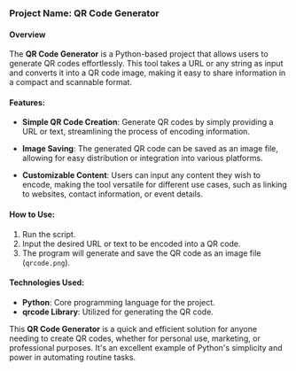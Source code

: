 ### Project Name: QR Code Generator

#### Overview

The **QR Code Generator** is a Python-based project that allows users to generate QR codes effortlessly. This tool takes a URL or any string as input and converts it into a QR code image, making it easy to share information in a compact and scannable format.

#### Features:

- **Simple QR Code Creation**: Generate QR codes by simply providing a URL or text, streamlining the process of encoding information.
  
- **Image Saving**: The generated QR code can be saved as an image file, allowing for easy distribution or integration into various platforms.
  
- **Customizable Content**: Users can input any content they wish to encode, making the tool versatile for different use cases, such as linking to websites, contact information, or event details.

#### How to Use:

1. Run the script.
2. Input the desired URL or text to be encoded into a QR code.
3. The program will generate and save the QR code as an image file (`qrcode.png`).

#### Technologies Used:

- **Python**: Core programming language for the project.
- **qrcode Library**: Utilized for generating the QR code.

This **QR Code Generator** is a quick and efficient solution for anyone needing to create QR codes, whether for personal use, marketing, or professional purposes. It's an excellent example of Python's simplicity and power in automating routine tasks.
